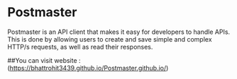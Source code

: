 # Postmaster
Postmaster is an API client that makes it easy for developers to handle  APIs. This is done by allowing users to create and save simple and complex HTTP/s requests, as well as read their responses.

##You can visit website : (https://bhattrohit3439.github.io/Postmaster.github.io/)
